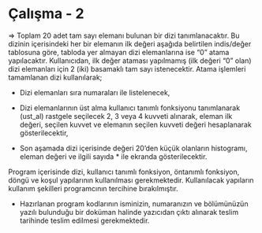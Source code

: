 Çalışma - 2
==================
=> Toplam 20 adet tam sayı elemanı bulunan bir dizi tanımlanacaktır. Bu dizinin
içerisindeki her bir elemanın ilk değeri aşağıda belirtilen indis/değer tablosuna göre,
tabloda yer almayan dizi elemanlarına ise “0” atama yapılacaktır. Kullanıcıdan, ilk değer
ataması yapılmamış (ilk değeri “0” olan) dizi elemanları için 2 (iki) basamaklı tam sayı
istenecektir. Atama işlemleri tamamlanan dizi kullanılarak;

- Dizi elemanları sıra numaraları ile listelenecek,

- Dizi elemanlarının üst alma kullanıcı tanımlı fonksiyonu tanımlanarak (ust_al)
rastgele seçilecek 2, 3 veya 4 kuvveti alınarak, eleman ilk değeri, seçilen kuvvet
ve elemanın seçilen kuvveti değeri hesaplanarak gösterilecektir,

- Son aşamada dizi içerisinde değeri 20’den küçük olanların histogramı, eleman
değeri ve ilgili sayıda * ile ekranda gösterilecektir.

Program içerisinde dizi, kullanıcı tanımlı fonksiyon, öntanımlı fonksiyon, döngü ve koşul
yapılarının kullanılması gerekmektedir. Kullanılacak yapıların kullanım şekilleri
programcının tercihine bırakılmıştır.

- Hazırlanan program kodlarının isminizin, numaranızın ve bölümünüzün yazılı
bulunduğu bir doküman halinde yazıcıdan çıktı alınarak teslim tarihinde teslim
edilmesi gerekmektedir.

